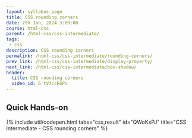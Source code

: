 ```yaml
---
layout: syllabus_page
title: CSS rounding corners
date: 7th Jan, 2024 3:00:00
course: html-css
parent: /html-css/css-intermediate/
tags:
 - css
description: CSS rounding corners
permalink: /html-css/css-intermediate/rounding-corners/
prev_link: /html-css/css-intermediate/display-property/
next_link: /html-css/css-intermediate/box-shadow/
header:
  title: CSS rounding corners
  video_id: 6_tVJccE6Po
---
```


## Quick Hands-on

{% include util/codepen.html tabs="css,result" id="QWoKxPJ" title="CSS Intermediate - CSS rounding corners"  %}

